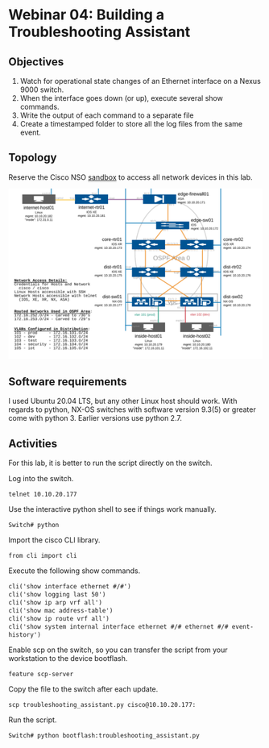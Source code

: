 # Webinar 04: Building a Troubleshooting Assistant  

## Objectives

1. Watch for operational state changes of an Ethernet interface on a Nexus 9000 switch.
2. When the interface goes down (or up), execute several show commands.
3. Write the output of each command to a separate file
3. Create a timestamped folder to store all the log files from the same event.

## Topology

Reserve the Cisco NSO [sandbox](https://devnetsandbox.cisco.com/RM/Diagram/Index/43964e62-a13c-4929-bde7-a2f68ad6b27c?diagramType=Topology) 
to access all network devices in this lab.

![Topology](/webinars/web04/topology.PNG)

## Software requirements

I used Ubuntu 20.04 LTS, but any other Linux host should work. 
With regards to python, NX-OS switches with software version 9.3(5) or greater come with python 3. Earlier versions use python 2.7.  

## Activities

For this lab, it is better to run the script directly on the switch. 

Log into the switch.
    
    telnet 10.10.20.177

Use the interactive python shell to see if things work manually.
    
    Switch# python

Import the cisco CLI library.
    
    from cli import cli

Execute the following show commands.
    
    cli('show interface ethernet #/#')
    cli('show logging last 50')
    cli('show ip arp vrf all')
    cli('show mac address-table')
    cli('show ip route vrf all')
    cli('show system internal interface ethernet #/# ethernet #/# event-history')

Enable scp on the switch, so you can transfer the script from your workstation to the device bootflash.
    
    feature scp-server 

Copy the file to the switch after each update.
    
    scp troubleshooting_assistant.py cisco@10.10.20.177:

Run the script.
    
    Switch# python bootflash:troubleshooting_assistant.py